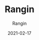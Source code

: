 ---
designer: "Endless Knot"
description: "Color%20Name%3A%20Alcazar%0AColor%3A%20Blues%2C%20Greens%2C%20Greys%2C%20Oranges%0AMaterial%3A%20Wool/SilkPile%3A%20CutStyle%3A%20Abstract%2C%20Modern%2C%20New%20Arrivals"
image_primary: "img/Rangin-Alcazar-600x737.jpg"
manufacturer: "Endless Knot"
href: "https://endlessknotrugs.com/product/rangin-alcazar/"
subtitle: "Rangin"
tags: 
  - "alcazar"
  - "blues, greens, greys, oranges"
  - "wool/silk"
  - "cut"
  - "abstract, modern, new arrivals"
  - "Endless Knot"
  - "Hand-Knotted Rugs"
title: "Rangin"
category: "hand-knotted-rugs"
slug: "/manufacturers/endless-knot/hand-knotted-rugs/endless-knot-rangin"
date: "2021-02-17"
---